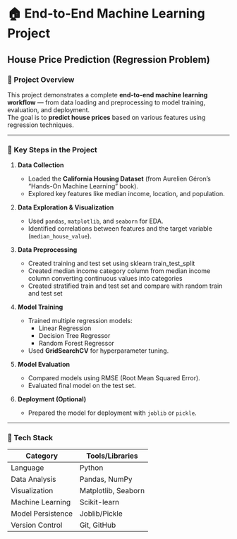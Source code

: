 # 🏠 End-to-End Machine Learning Project  
## House Price Prediction (Regression Problem)

### 📘 Project Overview
This project demonstrates a complete **end-to-end machine learning workflow** — from data loading and preprocessing to model training, evaluation, and deployment.  
The goal is to **predict house prices** based on various features using regression techniques.

---

### 🚀 Key Steps in the Project
1. **Data Collection**
   - Loaded the **California Housing Dataset** (from Aurelien Géron’s “Hands-On Machine Learning” book).
   - Explored key features like median income, location, and population.

2. **Data Exploration & Visualization**
   - Used `pandas`, `matplotlib`, and `seaborn` for EDA.
   - Identified correlations between features and the target variable (`median_house_value`).

3. **Data Preprocessing**
   - Created training and test set using sklearn train_test_split
   - Created median income category column from median income column converting continuous values into categories
   - Created stratified train and test set and compare with random
   train and test set

4. **Model Training**
   - Trained multiple regression models:
     - Linear Regression  
     - Decision Tree Regressor  
     - Random Forest Regressor
   - Used **GridSearchCV** for hyperparameter tuning.

5. **Model Evaluation**
   - Compared models using RMSE (Root Mean Squared Error).
   - Evaluated final model on the test set.

6. **Deployment (Optional)**
   - Prepared the model for deployment with `joblib` or `pickle`.

---

### 🧠 Tech Stack
| Category | Tools/Libraries |
|-----------|----------------|
| Language | Python |
| Data Analysis | Pandas, NumPy |
| Visualization | Matplotlib, Seaborn |
| Machine Learning | Scikit-learn |
| Model Persistence | Joblib/Pickle |
| Version Control | Git, GitHub |

